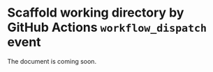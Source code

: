 # Scaffold working directory by GitHub Actions `workflow_dispatch` event

The document is coming soon.
